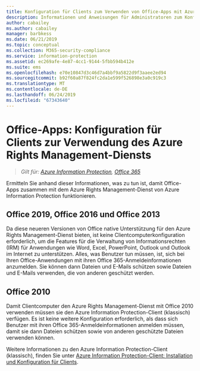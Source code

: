 ```yaml
---
title: Konfiguration für Clients zum Verwenden von Office-Apps mit Azure RMS von AIP
description: Informationen und Anweisungen für Administratoren zum Konfigurieren von Office-Apps für den Einsatz mit dem Azure Rights Management-Dienst von Azure Information Protection.
author: cabailey
ms.author: cabailey
manager: barbkess
ms.date: 06/21/2019
ms.topic: conceptual
ms.collection: M365-security-compliance
ms.service: information-protection
ms.assetid: ec269afe-4e87-4cc1-9144-5fbb594b412e
ms.suite: ems
ms.openlocfilehash: e70e10847d3c46d7a4bbf9a5822d9f3aaee2ed94
ms.sourcegitcommit: b92f60a87f824fc2da1e599f526898e3a0c919c3
ms.translationtype: MT
ms.contentlocale: de-DE
ms.lasthandoff: 06/24/2019
ms.locfileid: "67343640"
---
```

# <a name="office-apps-configuration-for-clients-to-use-the-azure-rights-management-service"></a>Office-Apps: Konfiguration für Clients zur Verwendung des Azure Rights Management-Diensts

>*Gilt für: [Azure Information Protection](https://azure.microsoft.com/pricing/details/information-protection), [Office 365](https://download.microsoft.com/download/E/C/F/ECF42E71-4EC0-48FF-AA00-577AC14D5B5C/Azure_Information_Protection_licensing_datasheet_EN-US.pdf)*


Ermitteln Sie anhand dieser Informationen, was zu tun ist, damit Office-Apps zusammen mit dem Azure Rights Management-Dienst von Azure Information Protection funktionieren.

## <a name="office2019-office-2016-and-office-2013"></a>Office 2019, Office 2016 und Office 2013
Da diese neueren Versionen von Office native Unterstützung für den Azure Rights Management-Dienst bieten, ist keine Clientcomputerkonfiguration erforderlich, um die Features für die Verwaltung von Informationsrechten (IRM) für Anwendungen wie Word, Excel, PowerPoint, Outlook und Outlook im Internet zu unterstützen. Alles, was Benutzer tun müssen, ist, sich bei Ihren Office-Anwendungen mit ihren Office 365-Anmeldeinformationen anzumelden. Sie können dann Dateien und E-Mails schützen sowie Dateien und E-Mails verwenden, die von anderen geschützt werden.

## <a name="office2010"></a>Office 2010
Damit Clientcomputer den Azure Rights Management-Dienst mit Office 2010 verwenden müssen sie den Azure Information Protection-Client (klassisch) verfügen. Es ist keine weitere Konfiguration erforderlich, als dass sich Benutzer mit ihren Office 365-Anmeldeinformationen anmelden müssen, damit sie dann Dateien schützen sowie von anderen geschützte Dateien verwenden können.

Weitere Informationen zu den Azure Information Protection-Client (klassisch), finden Sie unter [Azure Information Protection-Client: Installation und Konfiguration für Clients](configure-client.md).

